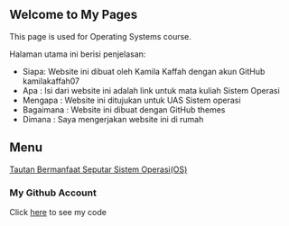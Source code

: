 ## Welcome to My Pages

This page is used for Operating Systems course.

Halaman utama ini berisi penjelasan:
* Siapa: Website ini dibuat oleh Kamila Kaffah dengan akun GitHub kamilakaffah07
* Apa : Isi dari website ini adalah link untuk mata kuliah Sistem Operasi
* Mengapa : Website ini ditujukan untuk UAS Sistem operasi
* Bagaimana : Website ini dibuat dengan GitHub themes
* Dimana : Saya mengerjakan website ini di rumah

## Menu

[Tautan Bermanfaat Seputar Sistem Operasi(OS)](URLs/)

### My Github Account

Click [here](https://github.com/kamilakaffah07/os201) to see my code
